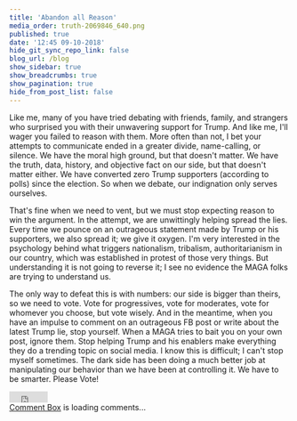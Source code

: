 ```yaml
---
title: 'Abandon all Reason'
media_order: truth-2069846_640.png
published: true
date: '12:45 09-10-2018'
hide_git_sync_repo_link: false
blog_url: /blog
show_sidebar: true
show_breadcrumbs: true
show_pagination: true
hide_from_post_list: false
---
```


Like me, many of you have tried debating with friends, family, and strangers who surprised you with their unwavering support for Trump. And like me, I'll wager you failed to reason with them. More often than not, I bet your attempts to communicate ended in a greater divide, name-calling, or silence. We have the moral high ground, but that doesn't matter. We have the truth, data, history, and objective fact on our side, but that doesn't matter either. We have converted zero Trump supporters (according to polls) since the election. So when we debate, our indignation only serves ourselves. 

That's fine when we need to vent, but we must stop expecting reason to win the argument. In the attempt, we are unwittingly helping spread the lies. Every time we pounce on an outrageous statement made by Trump or his supporters, we also spread it; we give it oxygen. I'm very interested in the psychology behind what triggers nationalism, tribalism, authoritarianism in our country, which was established in protest of those very things. But understanding it is not going to reverse it; I see no evidence the MAGA folks are trying to understand us.

The only way to defeat this is with numbers: our side is bigger than theirs, so we need to vote. Vote for progressives, vote for moderates, vote for whomever you choose, but vote wisely. And in the meantime, when you have an impulse to comment on an outrageous FB post or write about the latest Trump lie, stop yourself. When a MAGA tries to bait you on your own post, ignore them. Stop helping Trump and his enablers make everything they do a trending topic on social media. I know this is difficult; I can't stop myself sometimes. The dark side has been doing a much better job at manipulating our behavior than we have been at controlling it. We have to be smarter. Please Vote!

<!-- FB Share -->
<iframe src="https://www.facebook.com/plugins/share_button.php?href=http%3A%2F%2Foutragefatigue.blog%2Fblog%2Fabandon-all-reason&layout=button_count&size=small&mobile_iframe=true&appId=437950656695336&width=69&height=20" width="69" height="20" style="border:none;overflow:hidden" scrolling="no" frameborder="0" allowTransparency="true" allow="encrypted-media"></iframe>

<!-- begin wwww.htmlcommentbox.com -->
 <div id="HCB_comment_box"><a href="http://www.htmlcommentbox.com">Comment Box</a> is loading comments...</div>
 <link rel="stylesheet" type="text/css" href="//www.htmlcommentbox.com/static/skins/bootstrap/twitter-bootstrap.css?v=0" />
 <script type="text/javascript" id="hcb"> /*<!--*/ if(!window.hcb_user){hcb_user={};} (function(){var s=document.createElement("script"), l=hcb_user.PAGE || (""+window.location).replace(/'/g,"%27"), h="//www.htmlcommentbox.com";s.setAttribute("type","text/javascript");s.setAttribute("src", h+"/jread?page="+encodeURIComponent(l).replace("+","%2B")+"&mod=%241%24wq1rdBcg%24O0wyvDnwphHnKqFuy4I3Z%2F"+"&opts=16862&num=10&ts=1538950620135");if (typeof s!="undefined") document.getElementsByTagName("head")[0].appendChild(s);})(); /*-->*/ </script>
<!-- end www.htmlcommentbox.com -->
